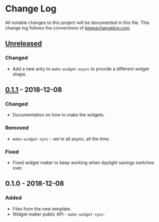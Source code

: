 # Change Log
All notable changes to this project will be documented in this file. This change log follows the conventions of [keepachangelog.com](http://keepachangelog.com/).

## [Unreleased]
### Changed
- Add a new arity to `make-widget-async` to provide a different widget shape.

## [0.1.1] - 2018-12-08
### Changed
- Documentation on how to make the widgets.

### Removed
- `make-widget-sync` - we're all async, all the time.

### Fixed
- Fixed widget maker to keep working when daylight savings switches over.

## 0.1.0 - 2018-12-08
### Added
- Files from the new template.
- Widget maker public API - `make-widget-sync`.

[Unreleased]: https://github.com/your-name/advent/compare/0.1.1...HEAD
[0.1.1]: https://github.com/your-name/advent/compare/0.1.0...0.1.1
